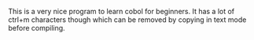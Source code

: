 This is a very nice program to learn cobol for beginners. It has a lot of ctrl+m characters though which can be removed by copying in text mode before compiling.
